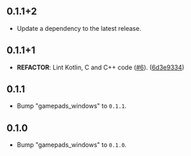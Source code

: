 ## 0.1.1+2

 - Update a dependency to the latest release.

## 0.1.1+1

 - **REFACTOR**: Lint Kotlin, C and C++ code ([#6](https://github.com/flame-engine/gamepads/issues/6)). ([6d3e9334](https://github.com/flame-engine/gamepads/commit/6d3e9334072d24525ed7ccf9f8c7fa481c8373fc))

## 0.1.1

 - Bump "gamepads_windows" to `0.1.1`.

## 0.1.0

 - Bump "gamepads_windows" to `0.1.0`.

